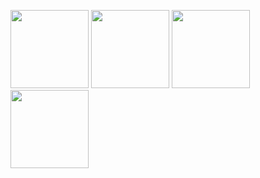 

<a href="http://landlab.readthedocs.org/en/latest/_images/half_fork_dem.png"><img src="http://landlab.readthedocs.org/en/latest/_images/half_fork_dem.png" alt="" height="125"></a>
<a href="http://landlab.readthedocs.org/en/latest/_images/half_fork_dem.png"><img src="http://the-landlab.readthedocs.org/en/latest/_images/basic_diffusion_example.png" alt="" height="125"></a>
<a href="http://landlab.readthedocs.org/en/latest/tutorial.html"><img src="http://landlab.readthedocs.org/en/latest/_images/coseismic_scarp.png" alt="" height="125"></a>
<a href="http://the-landlab.readthedocs.org/en/latest/radiation_field_tutorial.html"><img src="http://the-landlab.readthedocs.org/en/latest/_images/Radiation.png" alt="" height="125"></a>
